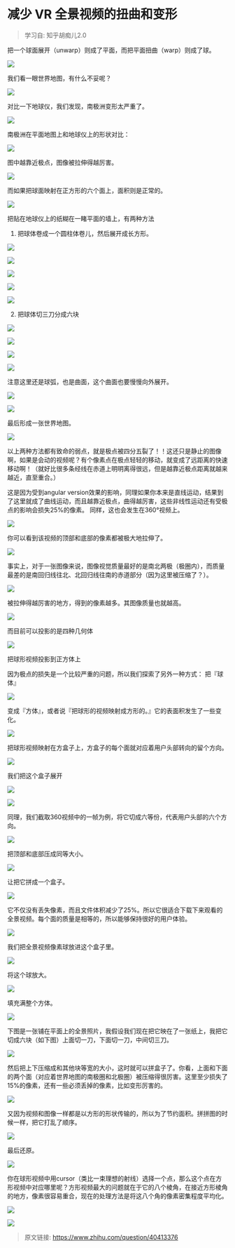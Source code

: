 # 减少 VR 全景视频的扭曲和变形

> 学习自: 知乎胡痴儿2.0

把一个球面展开（unwarp）则成了平面，而把平面扭曲（warp）则成了球。

![](https://pic4.zhimg.com/1311fcbaa9aafc42cc29ce3b7e5c72f7_b.jpg)

我们看一眼世界地图，有什么不妥呢？

![](https://pic1.zhimg.com/19ecbc27a0a8abe80fc55b68afa3429c_b.jpg)

对比一下地球仪，我们发现，南极洲变形太严重了。

![](https://pic2.zhimg.com/d84d320b64f1197610e5b134a8798cbd_b.jpg)

南极洲在平面地图上和地球仪上的形状对比：

![](https://pic1.zhimg.com/75d56d4c2150b7dce380e73f42392664_b.jpg)

图中越靠近极点，图像被拉伸得越厉害。

![](https://pic1.zhimg.com/184da7360e8e057db815a37ac67c41e0_b.jpg)

而如果把球面映射在正方形的六个面上，面积则是正常的。

![](https://pic4.zhimg.com/eaa13d93b18bf57ee6619fdbe6ed7723_b.jpg)

把贴在地球仪上的纸糊在一睹平面的墙上，有两种方法

1. 把球体卷成一个圆柱体卷儿，然后展开成长方形。

  ![](https://pic1.zhimg.com/c4a9916c8ce0f5fa77e798a7310e09c8_b.jpg)

  ![](https://pic3.zhimg.com/ac438bfe7a4abb21f8474f44c57c598a_b.jpg)

  ![](https://pic2.zhimg.com/b8cbfb20e6f6bebd62f13fb4a7378309_b.jpg)

  ![](https://pic4.zhimg.com/ad26818f0274aa9906eced9f62ff1b67_b.jpg)

  ![](https://pic4.zhimg.com/371325f83cef366a9fc83065f76e1dc3_b.jpg)

2. 把球体切三刀分成六块

  ![](https://pic2.zhimg.com/ec91031e9767c777d5d04ccd06c99389_b.jpg)

  ![](https://pic3.zhimg.com/2f27b3279684ad28746938469647ee8a_b.jpg)

  ![](https://pic3.zhimg.com/df1b2a55d36be56a5f5406b7b41fc50a_b.jpg)

  ![](https://pic4.zhimg.com/4cc301a7be7602428bc8a4b7c7f5801f_b.jpg)

  注意这里还是球弧，也是曲面，这个曲面也要慢慢向外展开。

  ![](https://pic1.zhimg.com/99e1848a6adfa823cb544a06df0efa9c_b.jpg)

  ![](https://pic1.zhimg.com/9ac7caa2a6d0041faa862eb349453b64_b.jpg)

  最后形成一张世界地图。

  ![](https://pic1.zhimg.com/2d2595f1b703584455613059e5ab7498_b.jpg)

以上两种方法都有致命的弱点，就是极点被四分五裂了！！这还只是静止的图像啊，如果是会动的视频呢？有个像素点在极点轻轻的移动，就变成了远距离的快速移动啊！（就好比很多条经线在赤道上明明离得很远，但是越靠近极点距离就越来越近，直至重合。）

这是因为受到angular version效果的影响，同理如果你本来是直线运动，结果到了这里就成了曲线运动，而且越靠近极点，曲得越厉害，这些非线性运动还有受极点的影响会损失25%的像素。
同样，这也会发生在360°视频上。

![](https://pic1.zhimg.com/b5255afeeeed3555bb70820697a0f468_b.jpg)

你可以看到该视频的顶部和底部的像素都被极大地拉伸了。

![](https://pic3.zhimg.com/730b8c3c6468b4129e8505da6186b36a_b.jpg)

事实上，对于一张图像来说，图像视觉质量最好的是南北两极（极圈内），而质量最差的是南回归线往北、北回归线往南的赤道部分（因为这里被压缩了？）。

![](https://pic3.zhimg.com/4f1981e67f91de3fff177fc3d0efb286_b.png)

被拉伸得越厉害的地方，得到的像素越多。其图像质量也就越高。

![](https://pic2.zhimg.com/2f4d13217d00283b4e1bfe8e118d2569_b.png)

而目前可以投影的是四种几何体

![](https://pic2.zhimg.com/cd89cfc36968abaa3258c970d6fcca59_b.jpg)

把球形视频投影到正方体上

因为极点的损失是一个比较严重的问题，所以我们探索了另外一种方式：
把『球体』

![](https://pic2.zhimg.com/e51de39fb3e2e224bd198d81dc5017d9_b.jpg)

变成『方体』，或者说『把球形的视频映射成方形的。』它的表面积发生了一些变化。

![](https://pic4.zhimg.com/fa11341cb52f7c2f622444d053225fe3_b.jpg)

把球形视频映射在方盒子上，方盒子的每个面就对应着用户头部转向的留个方向。

![](https://pic3.zhimg.com/362e670f14c21c0a41e3aafebeb18a52_b.jpg)

我们把这个盒子展开

![](https://pic1.zhimg.com/b364202cbebea0d3ffcd26031cca53ec_b.jpg)

![](https://pic3.zhimg.com/65fe83c9a11d0df3a8e3b50073096b5e_b.jpg)

同理，我们截取360视频中的一帧为例，将它切成六等份，代表用户头部的六个方向。

![](https://pic3.zhimg.com/2b2c0f8ba0945540b586095d70f6e19a_b.jpg)

把顶部和底部压成同等大小。

![](https://pic3.zhimg.com/740cefc5c60809e528e75a3112f59f8e_b.jpg)

让把它拼成一个盒子。

![](https://pic4.zhimg.com/db7dcdd14839927bdddc25a0a135c6e7_b.jpg)

它不仅没有丢失像素，而且文件体积减少了25%。所以它很适合下载下来观看的全景视频。每个面的质量是相等的，所以能够保持很好的用户体验。

![](https://pic4.zhimg.com/615d92f1eb2636e8a9f9c653cfba0f17_b.jpg)

我们把全景视频像素球放进这个盒子里。

![](https://pic4.zhimg.com/a9dca68cfa4a885eaa244b4a7da80513_b.jpg)

将这个球放大。

![](https://pic3.zhimg.com/c98ea6fa223c44cf0dff00eed99e4e02_b.jpg)

填充满整个方体。

![](https://pic4.zhimg.com/4440f65727ff120971cea5a24b6ca66f_b.jpg)

下图是一张铺在平面上的全景照片，我假设我们现在把它映在了一张纸上，我把它切成六块（如下图）上面切一刀，下面切一刀，中间切三刀。

![](https://pic3.zhimg.com/71b7a573abb2537f9206b2bb307c268e_b.jpg)

然后把上下压缩成和其他块等宽的大小，这时就可以拼盒子了。你看，上面和下面的两个面（对应着世界地图的南极圈和北极圈）被压缩得很厉害。这里至少损失了15%的像素，还有一些必须丢掉的像素，比如变形厉害的。

![](https://pic2.zhimg.com/371e9c7b3d989171e14f0db7bc2b7619_b.jpg)

又因为视频和图像一样都是以方形的形状传输的，所以为了节约面积。拼拼图的时候一样，把它打乱了顺序。

![](https://pic1.zhimg.com/a139351eab02c7e57cae30ca592584c4_b.jpg)

最后还原。

![](https://pic4.zhimg.com/62fff84ebe860a081184e827036668bb_b.jpg)

你在球形视频中用cursor（类比一束理想的射线）选择一个点，那么这个点在方形视频中对应哪里呢？方形视频最大的问题就在于它的八个棱角，在接近方形棱角的地方，像素很容易重合，现在的处理方法是将这八个角的像素密集程度平均化。

![](https://pic1.zhimg.com/b4037edd4f1f6f43783b119f6359a3dc_b.jpg)

![](https://pic1.zhimg.com/0d2a1a4595e07b992431618765ed0ae4_b.jpg)

>原文链接: <https://www.zhihu.com/question/40413376>
